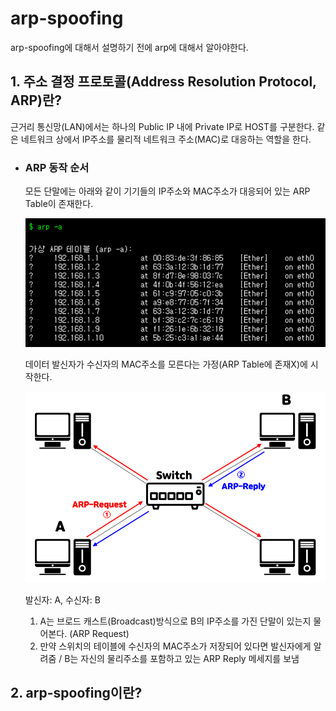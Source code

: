 # arp-spoofing
arp-spoofing에 대해서 설명하기 전에 arp에 대해서 알아야한다.


## 1. 주소 결정 프로토콜(Address Resolution Protocol, ARP)란?
  근거리 통신망(LAN)에서는 하나의 Public IP 내에 Private IP로 HOST를 구분한다. 같은 네트워크 상에서 IP주소를 물리적 네트워크 주소(MAC)로 대응하는 역할을 한다.

- ###  ARP 동작 순서
  모든 단말에는 아래와 같이 기기들의 IP주소와 MAC주소가 대응되어 있는 ARP Table이 존재한다.
  
  ![Alt text](image.png)

  데이터 발신자가 수신자의 MAC주소를 모른다는 가정(ARP Table에 존재X)에 시작한다.

  ![Alt text](image-2.png)

  발신자: A, 수신자: B

  1. A는 브로드 캐스트(Broadcast)방식으로 B의 IP주소를 가진 단말이 있는지 물어본다. (ARP Request)
  2. 만약 스위치의 테이블에 수신자의 MAC주소가 저장되어 있다면 발신자에게 알려줌 / B는 자신의 물리주소를 포함하고 있는 ARP Reply 메세지를 보냄

## 2. arp-spoofing이란?


